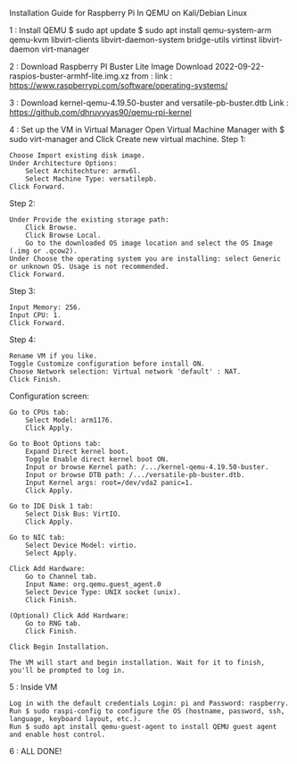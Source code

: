 Installation Guide for Raspberry Pi In QEMU on Kali/Debian Linux 



1 : Install QEMU 
$ sudo apt update
$ sudo apt install qemu-system-arm qemu-kvm libvirt-clients libvirt-daemon-system bridge-utils virtinst libvirt-daemon virt-manager

2 : Download Raspberry PI Buster Lite Image
Download 2022-09-22-raspios-buster-armhf-lite.img.xz from : 
link : https://www.raspberrypi.com/software/operating-systems/

3 : Download kernel-qemu-4.19.50-buster and versatile-pb-buster.dtb
Link : https://github.com/dhruvvyas90/qemu-rpi-kernel

4 : Set up the VM in Virtual Manager
Open Virtual Machine Manager with $ sudo virt-manager and Click Create new virtual machine.
Step 1:

    Choose Import existing disk image.
    Under Architecture Options:
        Select Architechture: armv6l.
        Select Machine Type: versatilepb.
    Click Forward.

Step 2:

    Under Provide the existing storage path:
        Click Browse.
        Click Browse Local.
        Go to the downloaded OS image location and select the OS Image (.img or .qcow2).
    Under Choose the operating system you are installing: select Generic or unknown OS. Usage is not recommended.
    Click Forward.

Step 3:

    Input Memory: 256.
    Input CPU: 1.
    Click Forward.

Step 4:

    Rename VM if you like.
    Toggle Customize configuration before install ON.
    Choose Network selection: Virtual network 'default' : NAT.
    Click Finish.

Configuration screen:

    Go to CPUs tab:
        Select Model: arm1176.
        Click Apply.

    Go to Boot Options tab:
        Expand Direct kernel boot.
        Toggle Enable direct kernel boot ON.
        Input or browse Kernel path: /.../kernel-qemu-4.19.50-buster.
        Input or browse DTB path: /.../versatile-pb-buster.dtb.
        Input Kernel args: root=/dev/vda2 panic=1.
        Click Apply.

    Go to IDE Disk 1 tab:
        Select Disk Bus: VirtIO.
        Click Apply.

    Go to NIC tab:
        Select Device Model: virtio.
        Select Apply.

    Click Add Hardware:
        Go to Channel tab.
        Input Name: org.qemu.guest_agent.0
        Select Device Type: UNIX socket (unix).
        Click Finish.

    (Optional) Click Add Hardware:
        Go to RNG tab.
        Click Finish.

    Click Begin Installation.

    The VM will start and begin installation. Wait for it to finish, you'll be prompted to log in.

5 : Inside VM 

    Log in with the default credentials Login: pi and Password: raspberry.
    Run $ sudo raspi-config to configure the OS (hostname, password, ssh, language, keyboard layout, etc.).
    Run $ sudo apt install qemu-guest-agent to install QEMU guest agent and enable host control.
6 : ALL DONE!




